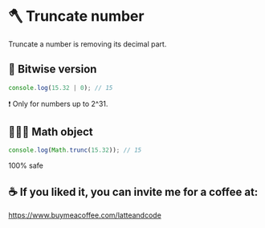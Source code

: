 # 🪓 Truncate number

Truncate a number is removing its decimal part.

## 💾 Bitwise version 

```js
console.log(15.32 | 0); // 15
```

❗️ Only for numbers up to 2^31.

## 🦸🏼‍♀️ Math object

```js
console.log(Math.trunc(15.32)); // 15
```

100% safe

## ☕️ If you liked it, you can invite me for a coffee at:

https://www.buymeacoffee.com/latteandcode